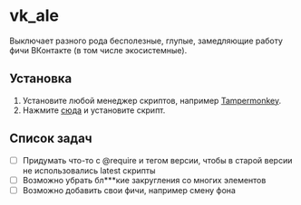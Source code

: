 # vk_ale
Выключает разного рода бесполезные, глупые, замедляющие работу фичи ВКонтакте (в том числе экосистемные).
## Установка
1. Установите любой менеджер скриптов, например [Tampermonkey](https://www.tampermonkey.net/).
2. Нажмите [сюда](https://raw.githubusercontent.com/UT1C/vk_ale/release/src/main.user.js) и установите скрипт.
## Список задач
- [ ] Придумать что-то с @require и тегом версии, чтобы в старой версии не использовались latest скрипты
- [ ] Возможно убрать бл***кие закругления со многих элементов
- [ ] Возможно добавить свои фичи, например смену фона